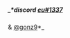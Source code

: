 ##### _*discord [eu#1337](https://discord.com/users/391688185727418382)
& [@gonz9](https://discord.com/users/391688185727418382)*_

